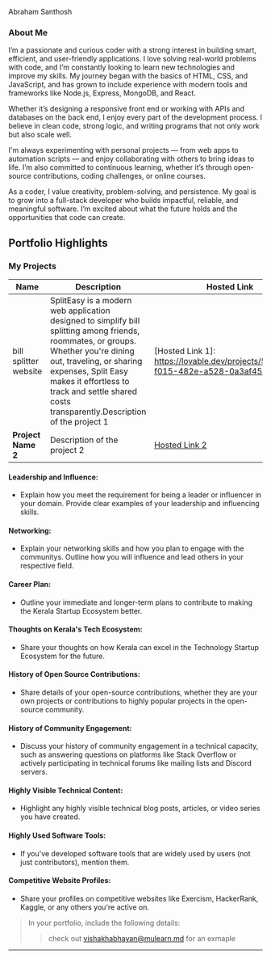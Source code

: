 Abraham Santhosh

### About Me
I’m a passionate and curious coder with a strong interest in building smart, efficient, and user-friendly applications. I love solving real-world problems with code, and I’m constantly looking to learn new technologies and improve my skills. My journey began with the basics of HTML, CSS, and JavaScript, and has grown to include experience with modern tools and frameworks like Node.js, Express, MongoDB, and React.

Whether it’s designing a responsive front end or working with APIs and databases on the back end, I enjoy every part of the development process. I believe in clean code, strong logic, and writing programs that not only work but also scale well.

I'm always experimenting with personal projects — from web apps to automation scripts — and enjoy collaborating with others to bring ideas to life. I’m also committed to continuous learning, whether it’s through open-source contributions, coding challenges, or online courses.

As a coder, I value creativity, problem-solving, and persistence. My goal is to grow into a full-stack developer who builds impactful, reliable, and meaningful software. I’m excited about what the future holds and the opportunities that code can create.


## Portfolio Highlights

### My Projects

| Name                | Description                                                               | Hosted Link                              | Repo Link                                                      |
|---------------------|---------------------------------------------------------------------------|------------------------------------------|----------------------------------------------------------------|
| bill splitter website  | SplitEasy is a modern web application designed to simplify bill splitting among friends, roommates, or groups. Whether you're dining out, traveling, or sharing expenses, Split Easy makes it effortless to track and settle shared costs transparently.Description of the project 1                                              | [Hosted Link 1]: https://lovable.dev/projects/5885f59d-f015-482e-a528-0a3af452c709    | [Repo Link 1]https://github.com/abraham-santhosh/pay-chat-interact-design-64.git            |
| **Project Name 2**  | Description of the project 2                                              | [Hosted Link 2](https://example.com)    | [Repo Link 2](https://github.com/username/project2)             |

#### Leadership and Influence:

- Explain how you meet the requirement for being a leader or influencer in your domain. Provide clear examples of your leadership and influencing skills.

#### Networking:

- Explain your networking skills and how you plan to engage with the communitys. Outline how you will influence and lead others in your respective field.

#### Career Plan:

- Outline your immediate and longer-term plans to contribute to making the Kerala Startup Ecosystem better.

#### Thoughts on Kerala's Tech Ecosystem:

- Share your thoughts on how Kerala can excel in the Technology Startup Ecosystem for the future.

#### History of Open Source Contributions:

- Share details of your open-source contributions, whether they are your own projects or contributions to highly popular projects in the open-source community.

#### History of Community Engagement:

-  Discuss your history of community engagement in a technical capacity, such as answering questions on platforms like Stack Overflow or actively participating in technical forums like mailing lists and Discord servers.

#### Highly Visible Technical Content:

- Highlight any highly visible technical blog posts, articles, or video series you have created.

#### Highly Used Software Tools:

- If you've developed software tools that are widely used by users (not just contributors), mention them.

#### Competitive Website Profiles:

- Share your profiles on competitive websites like Exercism, HackerRank, Kaggle, or any others you're active on.



> In your portfolio, include the following details:
>> check out [vishakhabhayan@mulearn.md](./profiles/vishakhabhayan@mulearn.md) for an exmaple

---
